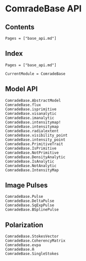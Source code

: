 # ComradeBase API



## Contents

```@contents
Pages = ["base_api.md"]
```

## Index

```@index
Pages = ["base_api.md"]
```

```@meta
CurrentModule = ComradeBase
```

## Model API

```@docs
ComradeBase.AbstractModel
ComradeBase.flux
ComradeBase.isprimitive
ComradeBase.visanalytic
ComradeBase.imanalytic
ComradeBase.intensitymap!
ComradeBase.intensitymap
ComradeBase.radialextent
ComradeBase.visibility_point
ComradeBase.intensity_point
ComradeBase.PrimitiveTrait
ComradeBase.IsPrimitive
ComradeBase.NotPrimitive
ComradeBase.DensityAnalytic
ComradeBase.IsAnalytic
ComradeBase.NotAnalytic
ComradeBase.IntensityMap
```

## Image Pulses
```@docs
ComradeBase.Pulse
ComradeBase.DeltaPulse
ComradeBase.SqExpPulse
ComradeBase.BSplinePulse
```

## Polarization

```@docs
ComradeBase.StokesVector
ComradeBase.CoherencyMatrix
ComradeBase.evpa
ComradeBase.m̆
ComradeBase.SingleStokes
```
